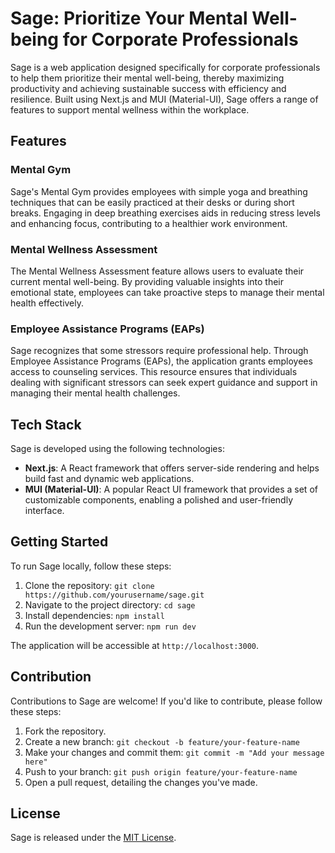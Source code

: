 # Sage: Prioritize Your Mental Well-being for Corporate Professionals 

Sage is a web application designed specifically for corporate professionals to help them prioritize their mental well-being, thereby maximizing productivity and achieving sustainable success with efficiency and resilience. Built using Next.js and MUI (Material-UI), Sage offers a range of features to support mental wellness within the workplace.

## Features

### Mental Gym

Sage's Mental Gym provides employees with simple yoga and breathing techniques that can be easily practiced at their desks or during short breaks. Engaging in deep breathing exercises aids in reducing stress levels and enhancing focus, contributing to a healthier work environment.

### Mental Wellness Assessment

The Mental Wellness Assessment feature allows users to evaluate their current mental well-being. By providing valuable insights into their emotional state, employees can take proactive steps to manage their mental health effectively.

### Employee Assistance Programs (EAPs)

Sage recognizes that some stressors require professional help. Through Employee Assistance Programs (EAPs), the application grants employees access to counseling services. This resource ensures that individuals dealing with significant stressors can seek expert guidance and support in managing their mental health challenges.

## Tech Stack

Sage is developed using the following technologies:

- **Next.js**: A React framework that offers server-side rendering and helps build fast and dynamic web applications.
- **MUI (Material-UI)**: A popular React UI framework that provides a set of customizable components, enabling a polished and user-friendly interface.

## Getting Started

To run Sage locally, follow these steps:

1. Clone the repository: `git clone https://github.com/yourusername/sage.git`
2. Navigate to the project directory: `cd sage`
3. Install dependencies: `npm install`
4. Run the development server: `npm run dev`

The application will be accessible at `http://localhost:3000`.

## Contribution

Contributions to Sage are welcome! If you'd like to contribute, please follow these steps:

1. Fork the repository.
2. Create a new branch: `git checkout -b feature/your-feature-name`
3. Make your changes and commit them: `git commit -m "Add your message here"`
4. Push to your branch: `git push origin feature/your-feature-name`
5. Open a pull request, detailing the changes you've made.

## License

Sage is released under the [MIT License](LICENSE).
